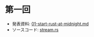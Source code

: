 # 第一回

- 発表資料: [01-start-rust-at-midnight.md](01-start-rust-at-midnight.md)
- ソースコード: [stream.rs](stream.rs)
